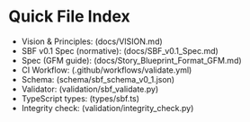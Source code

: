 <!-- SPDX-License-Identifier: CC-BY-SA-4.0 -->
# Quick File Index
- Vision & Principles: (docs/VISION.md)
- SBF v0.1 Spec (normative): (docs/SBF_v0.1_Spec.md)
- Spec (GFM guide): (docs/Story_Blueprint_Format_GFM.md)
- CI Workflow: (.github/workflows/validate.yml)
- Schema: (schema/sbf_schema_v0_1.json)
- Validator: (validation/sbf_validate.py)
- TypeScript types: (types/sbf.ts)
- Integrity check: (validation/integrity_check.py)
